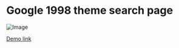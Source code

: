 # Google 1998 theme search page


![Image](https://github.com/ahm3tozenir/google98/assets/101597537/979aa78b-46a5-4bad-84ea-d1da8951bc6b)

[Demo link](https://ahm3tozenir.github.io/google98/)
